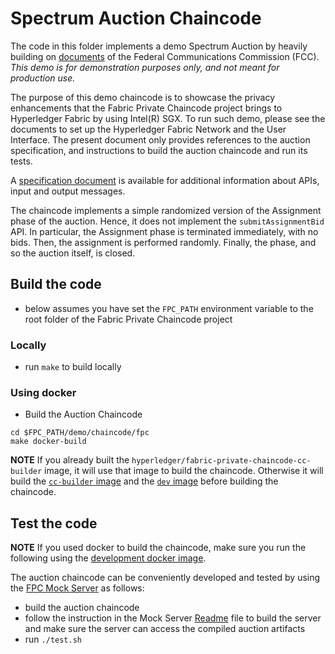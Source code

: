 <!---
Licensed under Creative Commons Attribution 4.0 International License
https://creativecommons.org/licenses/by/4.0/
--->
# Spectrum Auction Chaincode

The code in this folder implements a demo Spectrum Auction by heavily building on [documents](https://wireless.fcc.gov/auctions/1002/resources/fABS_tutorial_final/presentation_html5.html) of the Federal Communications Commission (FCC). *This demo is for demonstration purposes only, and not meant for production use.*

The purpose of this demo chaincode is to showcase the privacy enhancements that the Fabric Private Chaincode project brings to Hyperledger Fabric by using Intel(R) SGX. To run such demo, please see the documents to set up the Hyperledger Fabric Network and the User Interface.
The present document only provides references to the auction specification, and instructions to build the auction chaincode and run its tests.

A [specification document](https://docs.google.com/document/d/1YUF4mzzuybzWk3fbXbTANWO8-tr757BP85qcwE7gQdk) is available for additional information about APIs, input and output messages.

The chaincode implements a simple randomized version of the Assignment phase of the auction. Hence, it does not implement the `submitAssignmentBid` API. In particular, the Assignment phase is terminated immediately, with no bids. Then, the assignment is performed randomly. Finally, the phase, and so the auction itself, is closed.

## Build the code

* below assumes you have set the `FPC_PATH` environment variable to the root folder of the Fabric Private Chaincode project

### Locally
* run `make` to build locally

### Using docker
* Build the Auction Chaincode
```
cd $FPC_PATH/demo/chaincode/fpc
make docker-build
```
**NOTE** If you already built the `hyperledger/fabric-private-chaincode-cc-builder`
image, it will use that image to build the chaincode. Otherwise it will build
the [`cc-builder` image](../../../utils/cc-builder/Dockerfile) and the
[`dev` image](../../../utils/dev/Dockerfile) before building the chaincode.

## Test the code
**NOTE** If you used docker to build the chaincode, make sure you run the
following using the [development docker image](../../../utils/docker/dev/Dockerfile).

The auction chaincode can be conveniently developed and tested by using the [FPC Mock Server](../../client/backend/mock) as follows:
* build the auction chaincode
* follow the instruction in the Mock Server [Readme](../../client/backend/mock/README.md) file to build the server and make sure the server can access the compiled auction artifacts
* run `./test.sh`
